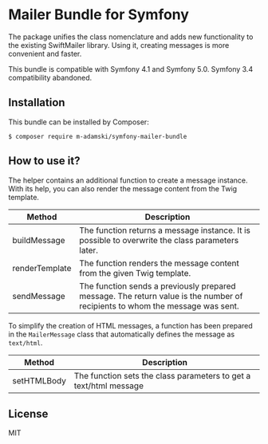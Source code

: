 # Mailer Bundle for Symfony

The package unifies the class nomenclature and adds new functionality to the existing SwiftMailer library. 
Using it, creating messages is more convenient and faster.

This bundle is compatible with Symfony 4.1 and Symfony 5.0. Symfony 3.4 compatibility abandoned.

## Installation

This bundle can be installed by Composer:

```
$ composer require m-adamski/symfony-mailer-bundle
```

## How to use it?

The helper contains an additional function to create a message instance. 
With its help, you can also render the message content from the Twig template.

| Method         | Description                                                                                                                  |
| -------------- | ---------------------------------------------------------------------------------------------------------------------------- |
| buildMessage   | The function returns a message instance. It is possible to overwrite the class parameters later.                             |
| renderTemplate | The function renders the message content from the given Twig template.                                                       |
| sendMessage    | The function sends a previously prepared message. The return value is the number of recipients to whom the message was sent. |

To simplify the creation of HTML messages, a function has been prepared in the ``MailerMessage`` class that automatically defines the message as ``text/html``.

| Method      | Description                                                       |
| ----------- | ----------------------------------------------------------------- |
| setHTMLBody | The function sets the class parameters to get a text/html message |

## License

MIT
